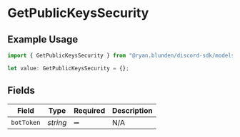 # GetPublicKeysSecurity

## Example Usage

```typescript
import { GetPublicKeysSecurity } from "@ryan.blunden/discord-sdk/models/operations";

let value: GetPublicKeysSecurity = {};
```

## Fields

| Field              | Type               | Required           | Description        |
| ------------------ | ------------------ | ------------------ | ------------------ |
| `botToken`         | *string*           | :heavy_minus_sign: | N/A                |